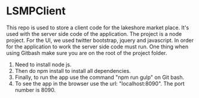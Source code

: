 # LSMPClient

This repo is used to store a client code for the lakeshore market place. It's used with the server side code of the application.
The project is a node project. For the UI, we used twitter bootstrap, jquery and javascript. In order for the application to work the server side code must run. One thing when using Gitbash make sure you are on the root of the project folder. 

1. Need to install node js. 
2. Then do npm install to install all dependencies. 
3. Finally, to run the app use the command "npm run gulp" on Git bash.
4. To see the app in the browser use the url: "localhost:8090". The port number is 8090. 
